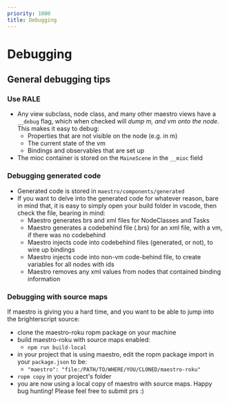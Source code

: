```yaml
---
priority: 1000
title: Debugging
---
```

# Debugging

## General debugging tips

### Use RALE

  - Any view subclass, node class, and many other maestro views have a `__debug` flag, which when checked will _dump m, and vm onto the node_. This makes it easy to debug:
    - Properties that are not visible on the node (e.g. in m)
    - The current state of the vm
    - Bindings and observables that are set up
  - The mioc container is stored on the `MaineScene` in the `__mioc` field

### Debugging generated code

  - Generated code is stored in `maestro/components/generated`
  - If you want to delve into the generated code for whatever reason, bare in mind that, it is easy to simply open your build folder in vscode, then check the file, bearing in mind:
    - Maestro generates brs and xml files for NodeClasses and Tasks
    - Maestro generates a codebehind file (.brs) for an xml file, with a vm, if there was no codebehind
    - Maestro injects code into codebehind files (generated, or not), to wire up bindings
    - Maestro injects code into non-vm code-behind file, to create variables for all nodes with ids
    - Maestro removes any xml values from nodes that contained binding information

### Debugging with source maps

If maestro is giving you a hard time, and you want to be able to jump into the brighterscript source:

 - clone the maestro-roku ropm package on your machine
 - build maestro-roku with source maps enabled:
   - `npm run build-local`
 - in your project that is using maestro, edit the ropm package import in your `package.json` to be:
   - `"maestro": "file:/PATH/TO/WHERE/YOU/CLONED/maestro-roku"`
 - `ropm copy` in your project's folder
 - you are now using a local copy of maestro with source maps. Happy bug hunting! Please feel free to submit prs :)